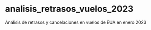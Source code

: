 # analisis_retrasos_vuelos_2023
Análisis de retrasos y cancelaciones en vuelos de EUA en enero 2023
